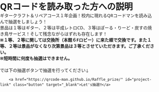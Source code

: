 <html lang="ja">
<head>
<style>
body, h1, p, a {
    margin: 0;
    padding: 0;
    box-sizing: border-box;
    font-family: 'Segoe UI', 'Helvetica Neue', sans-serif;
}

/* Background & container styling */
body {
    background: linear-gradient(135deg, #ffecd2 0%, #fcb69f 100%);
    min-height: 100vh;
    display: flex;
    justify-content: center;
    align-items: center;
    padding: 30px;
}

.container {
    background-color: #fff8f0;
    padding: 40px 30px;
    border-radius: 15px;
    box-shadow: 0 10px 25px rgba(0, 0, 0, 0.1);
    max-width: 600px;
    width: 100%;
    text-align: center;
}

/* Title */
.container h1 {
    font-size: 1.8em;
    color: #d35400;
    margin-bottom: 20px;
}

/* Description text */
#project-description {
    font-size: 1em;
    color: #555;
    line-height: 1.7;
    margin-bottom: 30px;
}

#project-description strong {
    color: #e74c3c;
}

/* Button styling */
.button {
    display: inline-block;
    padding: 15px 30px;
    background-color: #ff6f61;
    color: white;
    text-decoration: none;
    font-weight: bold;
    font-size: 1.2em;
    border-radius: 10px;
    transition: background-color 0.3s ease, transform 0.2s ease;
}

.button:hover {
    background-color: #e14d41;
    transform: scale(1.05);
}
</style>
    <meta charset="UTF-8">
    <meta name="viewport" content="width=device-width, initial-scale=1.0">
    <link rel="stylesheet" href="style.css">
</head>
<body>
    <div class="container">
        <h1>QRコードを読み取った方への説明</h1>
            <p id="project-description">
                ギタークラフト＆リペアコース１年企画！校内に現れるQRコードマンを読み込んで抽選をしましょう！<br>
                景品は１等はギター、２等は平成レトロCD、３等はぽーる・りーど・炭すの焼き鳥サービス！そして残念ながらはずれも存在します！<br>
                <strong>※１等、２等に関しては交換所（本館６Fロビー）に来た順で交換です。また１等、２等は景品がなくなり次第景品は３等とさせていただきます。ご了承ください。</strong><br>
                <strong>※短時間に何度も抽選はできません。</strong><br><br>
            では下の抽選ボタンで抽選を行ってください↓</p>

        <a href="https://qrcode-man.github.io/Raffle_prize/" id="project-link" class="button" target="_blank">Let's抽選‼</a>
